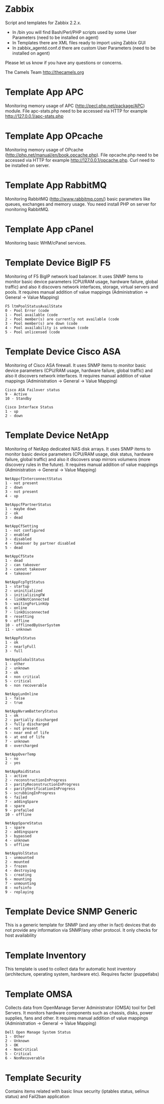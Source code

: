 Zabbix
======
Script and templates for Zabbix 2.2.x. 

- In /bin you will find Bash/Perl/PHP scripts used by some User Parameters (need to be installed on agent)
- In Templates there are XML files ready to import using Zabbix GUI
- In zabbix_agentd.conf.d there are custom User Parameters (need to be installed on agent)

Please let us know if you have any questions or concerns.

The Camels Team
http://thecamels.org

Template App APC
======
Monitoring memory usage of APC (http://pecl.php.net/package/APC) module. File apc-stats.php need to be accessed via HTTP for example http://127.0.0.1/apc-stats.php

Template App OPcache
======
Monitoring memory usage of OPcache (http://php.net/manual/en/book.opcache.php). File opcache.php need to be accessed via HTTP for example http://127.0.0.1/opcache.php. Curl need to be installed on server.

Template App RabbitMQ
======
Monitoring RabbitMQ (http://www.rabbitmq.com/) basic parameters like queues, exchanges and memory usage. You need install PHP on server for monitoring RabbitMQ.

Template App cPanel
======
Monitoring basic WHM/cPanel services.

Template Device BigIP F5
======
Monitoring of F5 BigIP network load balancer. It uses SNMP items to monitor basic device parameters (CPU/RAM usage, hardware failure, global traffic) and also it discovers network interfaces, storage, virtual servers and pools. It requires manual addition of value mappings (Administration -> General -> Value Mapping)

```
F5 ltmPoolStatusAvailState	
0 - Pool Error (code
1 - Pool available (code
2 - Pool member(s) are currently not available (code
3 - Pool member(s) are down (code
4 - Pool availability is unknown (code
5 - Pool unlicensed (code
```

Template Device Cisco ASA
======
Monitoring of Cisco ASA firewall. It uses SNMP items to monitor basic device parameters (CPU/RAM usage, hardware failure, global traffic) and also it discovers network interfaces. It requires manual addition of value mappings (Administration -> General -> Value Mapping)

```
Cisco ASA Failover status
9 - Active
10 - Standby

Cisco Interface Status
1 - up
2 - down
```

Template Device NetApp
======
Monitoring of NetApp dedicated NAS disk arrays. It uses SNMP items to monitor basic device parameters (CPU/RAM usage, disk status, hardware failure, global traffic) and also it discovers snap mirrors volumens (more discovery rules in the future). It requires manual addition of value mappings (Administration -> General -> Value Mapping)

```
NetAppcfInterconnectStatus
1 - not present
2 - down
3 - not present
4 - up

NetAppcfPartnerStatus
1 - maybe down
2 - ok
3 - dead

NetAppCfSetting
1 - not configured
2 - enabled
3 - disabled
4 - takeover by partner disabled
5 - dead

NetAppCfState
1 - dead
2 - can takeover
3 - cannot takeover
4 - takeover

NetAppFcpTgtStatus
1 - startup
2 - uninitialized
3 - initializingFW
4 - linkNotConnected
5 - waitingForLinkUp
6 - online
7 - linkDisconnected
8 - resetting
9 - offline
10 - offlinedByUserSystem
11 - unknown

NetAppFsStatus
1 - ok
2 - nearlyFull
3 - full

NetAppGlobalStatus
1 - other
2 - unknown
3 - ok
4 - non critical
5 - critical
6 - non recoverable

NetAppLunOnline
1 - false
2 - true

NetAppNvramBatteryStatus
1 - ok
2 - partially discharged
3 - fully discharged
4 - not present
5 - near end of life
6 - at end of life
7 - unknown
8 - overcharged

NetAppOverTemp
1 - no
2 - yes

NetAppRaidStatus
1 - active
2 - reconstructionInProgress
3 - parityReconstructionInProgress
4 - parityVerificationInProgress
5 - scrubbingInProgress
6 - failed
7 - addingSpare
8 - spare
9 - prefailed
10 - offline

NetAppSpareStatus
1 - spare
2 - addingspare
3 - bypassed
4 - unknown
5 - offline

NetAppVolStatus
1 - unmounted
2 - mounted
3 - frozen
4 - destroying
5 - creating
6 - mounting
7 - unmounting
8 - nofsinfo
9 - replaying
```

Template Device SNMP Generic
======
This is a generic template for SNMP (and any other in fact) devices that do not provide any information via SNMP/any other protocol. It only checks for host availability

Template Inventory
======
This template is used to collect data for automatic host inventory (architecture, operating system, hardware etc). Requires facter (puppetlabs)

Template OMSA
======
Collects data from OpenManage Server Administrator (OMSA) tool for Dell Servers. It monitors hardware components such as chassis, disks, power supplies, fans and other. It requires manual addition of value mappings (Administration -> General -> Value Mapping)

```
Dell Open Manage System Status
1 - Other
2 - Unknown
3 - OK
4 - NonCritical
5 - Critical
6 - NonRecoverable
```

Template Security
======
Contains items related with basic linux security (iptables status, selinux status) and Fail2ban application
